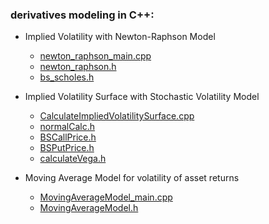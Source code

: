 ### derivatives modeling in C++:

- Implied Volatility with Newton-Raphson Model 
     - [newton_raphson_main.cpp](https://github.com/manuelmusngi/derivatives-modeling/blob/main/newton_raphson_main.cpp)
     - [newton_raphson.h](https://github.com/manuelmusngi/derivatives-modeling/blob/main/newton_raphson.h)
     - [bs_scholes.h](https://github.com/manuelmusngi/derivatives-modeling/blob/main/black_scholes.h)

- Implied Volatility Surface with Stochastic Volatility Model
     - [CalculateImpliedVolatilitySurface.cpp](https://github.com/manuelmusngi/derivatives-modeling/blob/main/CalculateImpliedVolatilitySurface.cpp)
     - [normalCalc.h](https://github.com/manuelmusngi/derivatives-modeling/blob/main/normalCalc.h)
     - [BSCallPrice.h](https://github.com/manuelmusngi/derivatives-modeling/blob/main/BSCallPrice.h)
     - [BSPutPrice.h](https://github.com/manuelmusngi/derivatives-modeling/blob/main/BSPutPrice.h)
     - [calculateVega.h](https://github.com/manuelmusngi/derivatives-modeling/blob/main/calculateVega.h)  

- Moving Average Model for volatility of asset returns
     - [MovingAverageModel_main.cpp](https://github.com/manuelmusngi/derivatives-modeling/blob/main/ma_main.cpp) 
     - [MovingAverageModel.h](https://github.com/manuelmusngi/derivatives-modeling/blob/main/MovingAverageModel.h)
  
